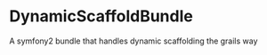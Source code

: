 DynamicScaffoldBundle
=====================

A symfony2 bundle that handles dynamic scaffolding the grails way
